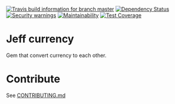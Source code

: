 [![Travis build information for branch master](https://api.travis-ci.org/gobert/jeff-money.svg?branch=master)](https://travis-ci.org/gobert/jeff-money)
[![Dependency Status](https://gemnasium.com/gobert/jeff-money.svg)](https://gemnasium.com/gobert/jeff-money)
[![Security warnings](https://hakiri.io/github/gobert/jeff-money/master.svg)](https://hakiri.io/projects/081d4a8c843d0c)
[![Maintainability](https://api.codeclimate.com/v1/badges/7d845af6498d081c3256/maintainability)](https://codeclimate.com/github/gobert/jeff-money/maintainability)
[![Test Coverage](https://api.codeclimate.com/v1/badges/7d845af6498d081c3256/test_coverage)](https://codeclimate.com/github/gobert/jeff-money/test_coverage)

# Jeff currency

Gem that convert currency to each other.

# Contribute
See [CONTRIBUTING.md](CONTRIBUTING.md)
